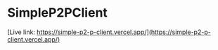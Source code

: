 # SimpleP2PClient

[Live link: https://simple-p2-p-client.vercel.app/](https://simple-p2-p-client.vercel.app/)
